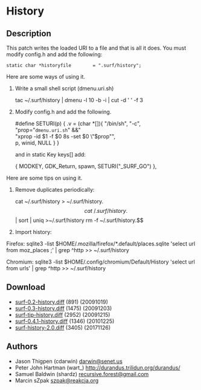 History
=======

Description
-----------

This patch writes the loaded URI to a file and that is all it does.  You must modify config.h and 
add the following:

	static char *historyfile        = ".surf/history";

Here are some ways of using it.

1. Write a small shell script (dmenu.uri.sh)

   	tac ~/.surf/history | dmenu -l 10 -b -i | cut -d ' ' -f 3

2. Modify config.h and add the following.

   	#define SETURI(p)       { .v = (char *[]){ "/bin/sh", "-c", \
   	"prop=\"`dmenu.uri.sh`\" &&" \
   	"xprop -id $1 -f $0 8s -set $0 \"$prop\"", \
   	p, winid, NULL } }

   and in static Key keys[] add:

   	{ MODKEY,               GDK_Return, spawn,      SETURI("_SURF_GO") },

Here are some tips on using it.

1. Remove duplicates periodically:

	cat ~/.surf/history > ~/.surf/history.$$
	cat ~/.surf/history.$$ | sort | uniq >~/.surf/history
	rm -f ~/.surf/history.$$

2. Import history:

Firefox:
	sqlite3 -list $HOME/.mozilla/firefox/*.default/places.sqlite 'select url from moz_places ;' | grep ^http >> ~/.surf/history

Chromium:
	sqlite3 -list $HOME/.config/chromium/Default/History 'select url from urls' | grep ^http >> ~/.surf/history

Download
--------

* [surf-0.2-history.diff](surf-0.2-history.diff) (891) (20091019)
* [surf-0.3-history.diff](surf-0.3-history.diff) (1475) (20091203)
* [surf-tip-history.diff](surf-tip-history.diff) (2952) (20091215)
* [surf-0.4.1-history.diff](surf-0.4.1-history.diff) (1346) (20101225)
* [surf-history-2.0.diff](surf-history-2.0.diff) (3405) (20171126)

Authors
-------

* Jason Thigpen (cdarwin) <darwin@senet.us>
* Peter John Hartman (wart_) <http://durandus.trilidun.org/durandus/>
* Samuel Baldwin (shardz) <recursive.forest@gmail.com>
* Marcin sZpak <szpak@reakcja.org>
